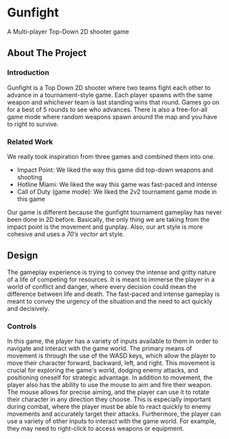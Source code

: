 # Gunfight
A Multi-player Top-Down 2D shooter game

## About The Project
### Introduction
Gunfight is a Top Down 2D shooter where two teams fight each other to advance in a tournament-style game. Each player spawns with the same weapon and whichever team is last standing wins that round. Games go on for a best of 5 rounds to see who advances. There is also a free-for-all game mode where random weapons spawn around the map and you have to right to survive.

### Related Work
We really took inspiration from three games and combined them into one.
- Impact Point: We liked the way this game did top-down weapons and shooting
- Hotline Miami: We liked the way this game was fast-paced and intense
- Call of Duty (game mode): We liked the 2v2 tournament game mode in this game

Our game is different because the gunfight tournament gameplay has never been done in 2D before. Basically, the only thing we are taking from the impact point is the movement and gunplay. Also, our art style is more cohesive and uses a *70’s vector* art style.

## Design
The gameplay experience is trying to convey the intense and gritty nature of a life of competing for resources. It is meant to immerse the player in a world of conflict and danger, where every decision could mean the difference between life and death. The fast-paced and intense gameplay is meant to convey the urgency of the situation and the need to act quickly and decisively.

### Controls
In this game, the player has a variety of inputs available to them in order to navigate and interact with the game world. The primary means of movement is through the use of the WASD keys, which allow the player to move their character forward, backward, left, and right. This movement is crucial for exploring the game's world, dodging enemy attacks, and positioning oneself for strategic advantage. 
In addition to movement, the player also has the ability to use the mouse to aim and fire their weapon. The mouse allows for precise aiming, and the player can use it to rotate their character in any direction they choose. This is especially important during combat, where the player must be able to react quickly to enemy movements and accurately target their attacks. Furthermore, the player can use a variety of other inputs to interact with the game world. For example, they may need to right-click to access weapons or equipment.
